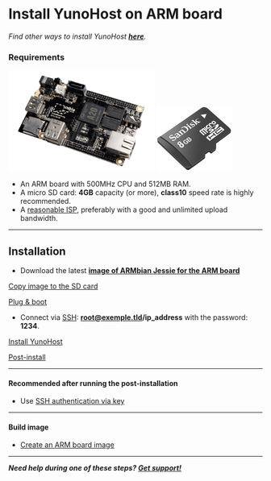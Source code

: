 # Install YunoHost on ARM board

*Find other ways to install YunoHost **[here](/install)**.*

### Requirements

<img src="/images/cubieboard2.png">
<img src="/images/micro-sd-card.jpg">

* An ARM board with 500MHz CPU and 512MB RAM.
* A micro SD card: **4GB** capacity (or more), **class10** speed rate is highly recommended.
* A [reasonable ISP](/isp), preferably with a good and unlimited upload bandwidth.

---

## Installation
* Download the latest **[image of ARMbian Jessie for the ARM board](http://www.armbian.com/download)**

<a class="btn btn-lg btn-default" href="/copy_image">Copy image to the SD card</a>

<a class="btn btn-lg btn-default" href="/plug_and_boot">Plug & boot</a>

* Connect via [SSH](ssh): **root@exemple.tld/ip_address** with the password: **1234**.

<a class="btn btn-lg btn-default" href="/install_manually">Install YunoHost</a>

<a class="btn btn-lg btn-default" href="/postinstall">Post-install</a>

---

#### Recommended after running the post-installation
* Use [SSH authentication via key](security)

---

#### Build image
* [Create an ARM board image](/build_arm_image_en)

---

***Need help during one of these steps? [Get support!](/support)***
